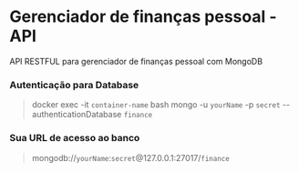 # Gerenciador de finanças pessoal - API

API RESTFUL para gerenciador de finanças pessoal com MongoDB


### Autenticação para Database

> docker exec -it `container-name` bash
> mongo -u `yourName` -p `secret` --authenticationDatabase `finance`

### Sua URL de acesso ao banco

> mongodb://`yourName`:`secret`@127.0.0.1:27017/`finance`